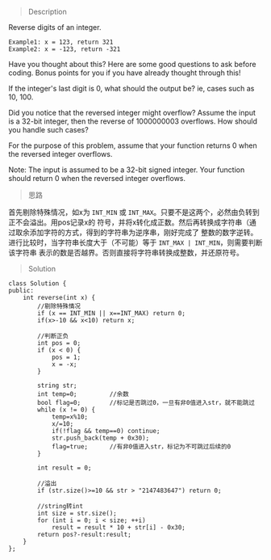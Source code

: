> Description

Reverse digits of an integer.

```
Example1: x = 123, return 321
Example2: x = -123, return -321
```

Have you thought about this?
Here are some good questions to ask before coding. Bonus points for you if you have already thought through this!

If the integer's last digit is 0, what should the output be? ie, cases such as 10, 100.

Did you notice that the reversed integer might overflow? Assume the input is a 32-bit integer, then the reverse of 1000000003 overflows. How should you handle such cases?

For the purpose of this problem, assume that your function returns 0 when the reversed integer overflows.

Note:
The input is assumed to be a 32-bit signed integer. Your function should return 0 when the reversed integer overflows.

> 思路

首先剔除特殊情况，如x为 `INT_MIN` 或 `INT_MAX`。只要不是这两个，必然由负转到正不会溢出。用pos记录x的
符号，并将x转化成正数。然后再转换成字符串（通过取余添加字符的方式，得到的字符串为逆序串，刚好完成了
整数的数字逆转。进行比较时，当字符串长度大于（不可能）等于 `INT_MAX | INT_MIN`，则需要判断该字符串
表示的数是否越界。否则直接将字符串转换成整数，并还原符号。

> Solution

```
class Solution {
public:
	int reverse(int x) {
        //剔除特殊情况
		if (x == INT_MIN || x==INT_MAX) return 0;
		if(x>-10 && x<10) return x;

        //判断正负
		int pos = 0;
		if (x < 0) {
			pos = 1;
			x = -x;
		}

		string str;
		int temp=0; 		//余数
		bool flag=0; 		//标记是否跳过0，一旦有非0值进入str，就不能跳过
		while (x != 0) {
		    temp=x%10;
		    x/=10;
		    if(!flag && temp==0) continue;
			str.push_back(temp + 0x30);
			flag=true; 		//有非0值进入str，标记为不可跳过后续的0
		}

		int result = 0;

		//溢出
		if (str.size()>=10 && str > "2147483647") return 0;
		
		//string转int
		int size = str.size();
		for (int i = 0; i < size; ++i)
			result = result * 10 + str[i] - 0x30;
		return pos?-result:result;
	}
};
```
